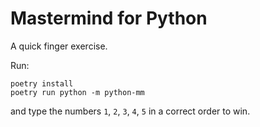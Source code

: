 # Mastermind for Python

A quick finger exercise.

Run:

```shell
poetry install
poetry run python -m python-mm
```

and type the numbers `1`, `2`, `3`, `4`, `5` in a correct order to win.
